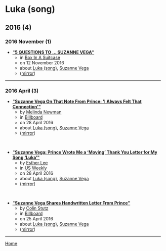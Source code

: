 # Luka (song)

## 2016 (4)

### 2016 November (1)

 - [**"5 QUESTIONS TO … SUZANNE VEGA"**](http://www.boxinasuitcase.com/en/books-en/5-questions-to-suzanne-vega-405048/)
    - in [Box In A Suitcase](../../../publications/box-in-a-suitcase/index.md)
    - on 12 November 2016
    - about [Luka (song)](../../../topics/song/luka/index.md), [Suzanne Vega](../../../topics/suzanne-vega/index.md)
    - ([mirror](https://web.archive.org/web/*/http://www.boxinasuitcase.com/en/books-en/5-questions-to-suzanne-vega-405048/))

----

### 2016 April (3)

 - [**"Suzanne Vega On That Note From Prince: 'I Always Felt That Connection'"**](https://www.billboard.com/articles/news/7350157/suzanne-vega-prince-interview)
    - by [Melinda Newman](../../../authors/melinda-newman/index.md)
    - in [Billboard](../../../publications/billboard/index.md)
    - on 28 April 2016
    - about [Luka (song)](../../../topics/song/luka/index.md), [Suzanne Vega](../../../topics/suzanne-vega/index.md)
    - ([mirror](https://web.archive.org/web/*/https://www.billboard.com/articles/news/7350157/suzanne-vega-prince-interview))

<br />

 - [**"Suzanne Vega: Prince Wrote Me a ‘Moving’ Thank You Letter for My Song ‘Luka’"**](https://www.usmagazine.com/celebrity-news/news/prince-sent-suzanne-vega-a-moving-thank-you-note-for-a-song-w204545/)
    - by [Esther Lee](../../../authors/esther-lee/index.md)
    - in [US Weekly](../../../publications/us-weekly/index.md)
    - on 28 April 2016
    - about [Luka (song)](../../../topics/song/luka/index.md), [Suzanne Vega](../../../topics/suzanne-vega/index.md)
    - ([mirror](https://web.archive.org/web/*/https://www.usmagazine.com/celebrity-news/news/prince-sent-suzanne-vega-a-moving-thank-you-note-for-a-song-w204545/))

<br />

 - [**"Suzanne Vega Shares Handwritten Letter From Prince"**](https://www.billboard.com/articles/news/7341897/suzanne-vega-prince-handwritten-letter-luka)
    - by [Colin Stutz](../../../authors/colin-stutz/index.md)
    - in [Billboard](../../../publications/billboard/index.md)
    - on 25 April 2016
    - about [Luka (song)](../../../topics/song/luka/index.md), [Suzanne Vega](../../../topics/suzanne-vega/index.md)
    - ([mirror](https://web.archive.org/web/*/https://www.billboard.com/articles/news/7341897/suzanne-vega-prince-handwritten-letter-luka))

----

[Home](../index.md)
